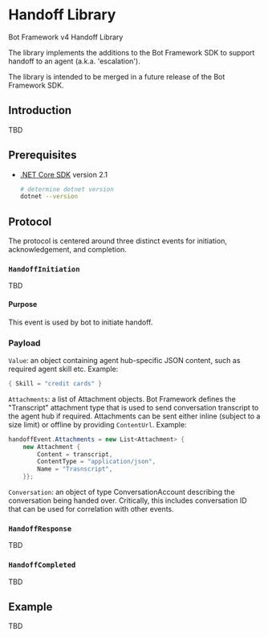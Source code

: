 ﻿# Handoff Library

Bot Framework v4 Handoff Library

The library implements the additions to the Bot Framework SDK to support handoff to an agent (a.k.a. 'escalation').

The library is intended to be merged in a future release of the Bot Framework SDK.

## Introduction

TBD

## Prerequisites

- [.NET Core SDK](https://dotnet.microsoft.com/download) version 2.1

  ```bash
  # determine dotnet version
  dotnet --version
  ```

## Protocol

The protocol is centered around three distinct events for initiation, acknowledgement, and completion.

### `HandoffInitiation`

TBD

#### Purpose

This event is used by bot to initiate handoff.

### Payload

`Value`: an object containing agent hub-specific JSON content, such as required agent skill etc. Example: 
```C#
{ Skill = "credit cards" }
```
`Attachments`: a list of Attachment objects. Bot Framework defines the "Transcript" attachment type that is used to send conversation transcript to the agent hub if required. Attachments can be sent either inline (subject to a size limit) or offline by providing `ContentUrl`. Example:
```C#
handoffEvent.Attachments = new List<Attachment> {
    new Attachment {
        Content = transcript,
        ContentType = "application/json",
        Name = "Trasnscript",
    }};
```    
`Conversation`: an object of type ConversationAccount describing the conversation being handed over. Critically, this includes conversation ID that can be used for correlation with other events.

### `HandoffResponse`

TBD

### `HandoffCompleted`

TBD

## Example

TBD
